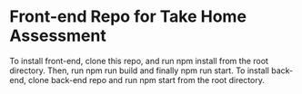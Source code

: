 # Front-end Repo for Take Home Assessment

To install front-end, clone this repo, and run npm install from the root directory. Then, run npm run build and finally npm run start. 
To install back-end, clone back-end repo and run npm start from the root directory. 
